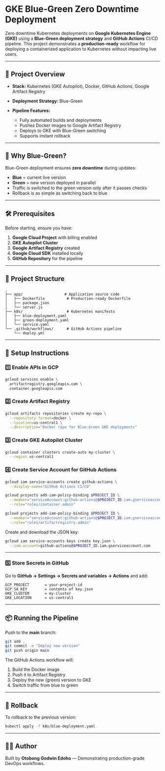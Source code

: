 # GKE Blue-Green Zero Downtime Deployment

Zero downtime Kubernetes deployments on **Google Kubernetes Engine (GKE)** using a **Blue-Green deployment strategy** and **GitHub Actions** CI/CD pipeline.
This project demonstrates a **production-ready** workflow for deploying a containerized application to Kubernetes without impacting live users.

---

## 📌 Project Overview

* **Stack:** Kubernetes (GKE Autopilot), Docker, GitHub Actions, Google Artifact Registry
* **Deployment Strategy:** Blue-Green
* **Pipeline Features:**

  * Fully automated builds and deployments
  * Pushes Docker images to Google Artifact Registry
  * Deploys to GKE with Blue-Green switching
  * Supports instant rollback

---

## 🚀 Why Blue-Green?

Blue-Green deployment ensures **zero downtime** during updates:

* **Blue** = current live version
* **Green** = new version deployed in parallel
* Traffic is switched to the green version only after it passes checks
* Rollback is as simple as switching back to blue

---

## 🛠 Prerequisites

Before starting, ensure you have:

1. **Google Cloud Project** with billing enabled
2. **GKE Autopilot Cluster**
3. **Google Artifact Registry** created
4. **Google Cloud SDK** installed locally
5. **GitHub Repository** for the pipeline

---

## 📂 Project Structure

```
.
├── app/                   # Application source code
│   ├── Dockerfile          # Production-ready Dockerfile
│   ├── package.json
│   └── server.js
├── k8s/                    # Kubernetes manifests
│   ├── blue-deployment.yaml
│   ├── green-deployment.yaml
│   └── service.yaml
└── .github/workflows/      # GitHub Actions pipeline
    └── deploy.yml
```

---

## 🔑 Setup Instructions

### 1️⃣ Enable APIs in GCP

```bash
gcloud services enable \
  artifactregistry.googleapis.com \
  container.googleapis.com
```

### 2️⃣ Create Artifact Registry

```bash
gcloud artifacts repositories create my-repo \
  --repository-format=docker \
  --location=us-central1 \
  --description="Docker repo for Blue-Green GKE deployments"
```

### 3️⃣ Create GKE Autopilot Cluster

```bash
gcloud container clusters create-auto my-cluster \
  --region us-central1
```

### 4️⃣ Create Service Account for GitHub Actions

```bash
gcloud iam service-accounts create github-actions \
  --display-name="GitHub Actions CI/CD"

gcloud projects add-iam-policy-binding $PROJECT_ID \
  --member="serviceAccount:github-actions@$PROJECT_ID.iam.gserviceaccount.com" \
  --role="roles/container.admin"

gcloud projects add-iam-policy-binding $PROJECT_ID \
  --member="serviceAccount:github-actions@$PROJECT_ID.iam.gserviceaccount.com" \
  --role="roles/artifactregistry.admin"
```

Create and download the JSON key:

```bash
gcloud iam service-accounts keys create key.json \
  --iam-account=github-actions@$PROJECT_ID.iam.gserviceaccount.com
```

---

### 5️⃣ Store Secrets in GitHub

Go to **GitHub → Settings → Secrets and variables → Actions** and add:

```
GCP_PROJECT       = your-project-id
GCP_SA_KEY        = contents of key.json
GKE_CLUSTER       = my-cluster
GKE_LOCATION      = us-central1
```

---

## 📦 Running the Pipeline

Push to the **main** branch:

```bash
git add .
git commit -m "Deploy new version"
git push origin main
```

The GitHub Actions workflow will:

1. Build the Docker image
2. Push it to Artifact Registry
3. Deploy the new (green) version to GKE
4. Switch traffic from blue to green

---

## 🔄 Rollback

To rollback to the previous version:

```bash
kubectl apply -f k8s/blue-deployment.yaml
```

---

## 🧑‍💻 Author

Built by **Otobong Godwin Edoho** — Demonstrating production-grade DevOps workflows.
